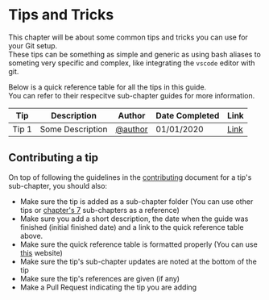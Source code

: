 # Tips and Tricks

This chapter will be about some common tips and tricks you can use for your Git setup.  
These tips can be something as simple and generic as using bash aliases to someting very specific and complex, like integrating the `vscode` editor with git.  

Below is a quick reference table for all the tips in this guide.  
You can refer to their respecitve sub-chapter guides for more information.  

| Tip   | Description      | Author                      | Date Completed | Link                     |
|-------|------------------|-----------------------------|----------------|--------------------------|
| Tip 1 | Some Description | [@author](#tips-and-tricks) | 01/01/2020     | [Link](#tips-and-tricks) |

## Contributing a tip

On top of following the guidelines in the [contributing](../CONTRIBUTING.md) document for a tip's sub-chapter, you should also:  
- Make sure the tip is added as a sub-chapter folder (You can use other tips or [chapter's 7](../07-advanced-git) sub-chapters as a reference)
- Make sure you add a short description, the date when the guide was finished (initial finished date) and a link to the quick reference table above.
- Make sure the quick reference table is formatted properly (You can use [this](http://markdowntable.com/) website)
- Make sure the tip's sub-chapter updates are noted at the bottom of the tip
- Make sure the tip's references are given (if any)
- Make a Pull Request indicating the tip you are adding
